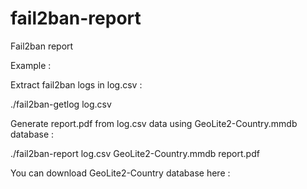 # fail2ban-report
Fail2ban report

Example :

Extract fail2ban logs in log.csv :

./fail2ban-getlog log.csv

Generate report.pdf from log.csv data using GeoLite2-Country.mmdb database :

./fail2ban-report log.csv GeoLite2-Country.mmdb report.pdf

You can download GeoLite2-Country database here : 
